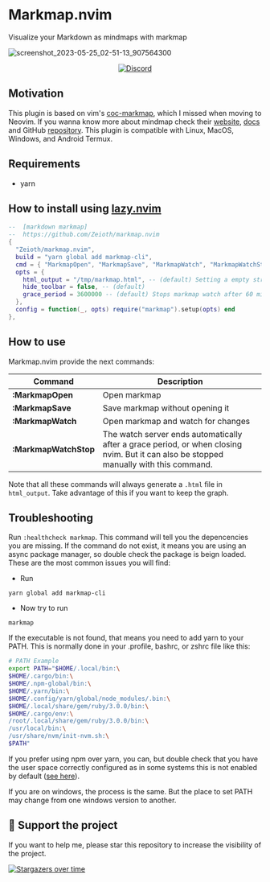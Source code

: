 # Markmap.nvim
Visualize your Markdown as mindmaps with markmap

![screenshot_2023-05-25_02-51-13_907564300](https://github.com/Zeioth/markmap.nvim/assets/3357792/e05a5050-622c-47b9-bc96-6e9ffd266b10)

<div align="center">
  <a href="https://discord.gg/ymcMaSnq7d" rel="nofollow">
    <img src="https://img.shields.io/discord/1121138836525813760?color=azure&labelColor=6DC2A4&logo=discord&logoColor=black&label=Join%20the%20discord%20server&style=for-the-badge" alt="Discord">
  </a>
</div>

## Motivation
This plugin is based on vim's [coc-markmap](https://github.com/markmap/coc-markmap), which I missed when moving to Neovim. If you wanna know more about mindmap check their [website](https://markmap.js.org/), [docs](https://markmap.js.org/docs/markmap) and GitHub [repository](https://github.com/markmap/markmap/tree/master/packages/markmap-cli). This plugin is compatible with Linux, MacOS, Windows, and Android Termux.

## Requirements

* yarn

## How to install using [lazy.nvim](https://github.com/folke/lazy.nvim)

```lua
--  [markdown markmap]
--  https://github.com/Zeioth/markmap.nvim
{
  "Zeioth/markmap.nvim",
  build = "yarn global add markmap-cli",
  cmd = { "MarkmapOpen", "MarkmapSave", "MarkmapWatch", "MarkmapWatchStop" },
  opts = {
    html_output = "/tmp/markmap.html", -- (default) Setting a empty string "" here means: [Current buffer path].html
    hide_toolbar = false, -- (default)
    grace_period = 3600000 -- (default) Stops markmap watch after 60 minutes. Set it to 0 to disable the grace_period.
  },
  config = function(_, opts) require("markmap").setup(opts) end
},
```

## How to use
Markmap.nvim provide the next commands:

|  Command            | Description                             |
|---------------------|-----------------------------------------|
| **:MarkmapOpen**    | Open markmap                            |
| **:MarkmapSave**    | Save markmap without opening it         |
| **:MarkmapWatch**   | Open markmap and watch for changes      |
| **:MarkmapWatchStop** | The watch server ends automatically after a grace period, or when closing nvim. But it can also be stopped manually with this command. |

Note that all these commands will always generate a `.html` file in `html_output`. Take advantage of this if you want to keep the graph.

## Troubleshooting
Run `:healthcheck markmap`. This command will tell you the depencencies you are missing. If the command do not exist, it means you are using an async package manager, so double check the package is beign loaded. These are the most common issues you will find:

* Run
```
yarn global add markmap-cli
```
* Now try to run
```
markmap
```
If the executable is not found, that means you need to add yarn to your PATH. This is normally done in your .profile, bashrc, or zshrc file like this:

``` sh
# PATH Example
export PATH="$HOME/.local/bin:\
$HOME/.cargo/bin:\
$HOME/.npm-global/bin:\
$HOME/.yarn/bin:\
$HOME/.config/yarn/global/node_modules/.bin:\
$HOME/.local/share/gem/ruby/3.0.0/bin:\
$HOME/.cargo/env:\
/root/.local/share/gem/ruby/3.0.0/bin:\
/usr/local/bin:\
/usr/share/nvm/init-nvm.sh:\
$PATH"
```
If you prefer using npm over yarn, you can, but double check that you have the user space correctly configured  as in some systems this is not enabled by default ([see here](https://docs.npmjs.com/resolving-eacces-permissions-errors-when-installing-packages-globally)).

If you are on windows, the process is the same. But the place to set PATH may change from one windows version to another.

## 🌟 Support the project
If you want to help me, please star this repository to increase the visibility of the project.

[![Stargazers over time](https://starchart.cc/Zeioth/markmap.nvim.svg)](https://starchart.cc/Zeioth/markmap.nvim)
